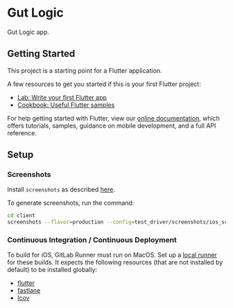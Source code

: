# Gut Logic

Gut Logic app.

## Getting Started

This project is a starting point for a Flutter application.

A few resources to get you started if this is your first Flutter project:

- [Lab: Write your first Flutter app](https://flutter.io/docs/get-started/codelab)
- [Cookbook: Useful Flutter samples](https://flutter.io/docs/cookbook)

For help getting started with Flutter, view our
[online documentation](https://flutter.io/docs), which offers tutorials,
samples, guidance on mobile development, and a full API reference.

## Setup

### Screenshots

Install `screenshots` as described [here](https://github.com/mmcc007/screenshots).

To generate screenshots, run the command:

```bash
cd client
screenshots --flavor=production --config=test_driver/screenshots/ios_screenshots.yaml
```

### Continuous Integration / Continuous Deployment

To build for iOS, GitLab Runner must run on MacOS. Set up a [local runner](https://docs.gitlab.com/runner/install/osx.html) for these builds. It expects the following resources (that are not installed by default) to be installed globally:

- [flutter](https://flutter.dev/docs/get-started/install)
- [fastlane](https://docs.fastlane.tools/getting-started/ios/setup/)
- [lcov](https://formulae.brew.sh/formula/lcov)
